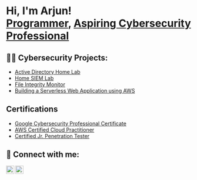 <h1>Hi, I'm Arjun! <br/><a href="https://github.com/arjunrajasekhar5">Programmer</a>, <a href="https://www.linkedin.com/in/arjun-rajasekhar-182508233/">Aspiring Cybersecurity Professional</a>

<h2>👨‍💻 Cybersecurity Projects:</h2>

- [Active Directory Home Lab](https://github.com/arjunrajasekhar5/ActiveDirectoryLab)
- [Home SIEM Lab](https://github.com/arjunrajasekhar5/HomeSIEMLab)
- [File Integrity Monitor](https://github.com/arjunrajasekhar5/FileIntegrityMonitor)
- [Building a Serverless Web Application using AWS](https://github.com/arjunrajasekhar5/ServerlessWebApplication)

<h2>Certifications</h2>

- [Google Cybersecurity Professional Certificate](https://www.coursera.org/account/accomplishments/specialization/8VSURU03Z28G)
- [AWS Certified Cloud Practitioner](https://drive.google.com/file/u/0/d/10EkXjyW4diuMLI7RLR6-DngUClcbCjqT/view?usp=drivesdk&pli=1)
- [Certified Jr. Penetration Tester](https://tryhackme-certificates.s3-eu-west-1.amazonaws.com/THM-DHU7WJSZ9C.pdf)

<h2> 🤳 Connect with me:</h2>

[<img align="left" alt="ArjunRajasekhar | LinkedIn" width="22px" src="https://cdn.jsdelivr.net/npm/simple-icons@v3/icons/linkedin.svg" />][linkedin]
[<img align="left" alt="ArjunRajasekhar | Instagram" width="22px" src="https://cdn.jsdelivr.net/npm/simple-icons@v3/icons/instagram.svg" />][instagram]

[instagram]: https://www.instagram.com/arjun.raj.pillai/
[linkedin]: https://www.linkedin.com/in/arjun-rajasekhar-182508233/

